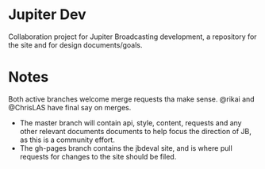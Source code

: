 Jupiter Dev
=============

Collaboration project for Jupiter Broadcasting development, a repository for the site and for design documents/goals.

Notes
=====
Both active branches welcome merge requests tha make sense. @rikai and @ChrisLAS have final say on merges.

* The master branch will contain api, style, content, requests and any other relevant documents documents to help focus the direction of JB, as this is a community effort.
* The gh-pages branch contains the jbdeval site, and is where pull requests for changes to the site should be filed.
